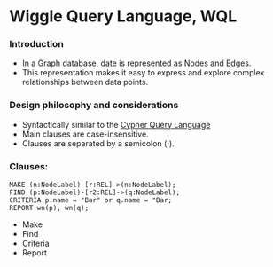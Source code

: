 # Wiggle Query Language, WQL

### Introduction
- In a Graph database, date is represented as Nodes and Edges.
- This representation makes it easy to express and explore complex relationships between data points.

### Design philosophy and considerations
- Syntactically similar to the [Cypher Query Language](https://neo4j.com/developer/cypher/)
- Main clauses are case-insensitive.
- Clauses are separated by a semicolon (;).



### Clauses:

```commandline
MAKE (n:NodeLabel)-[r:REL]->(n:NodeLabel);
FIND (p:NodeLabel)-[r2:REL]->(q:NodeLabel);
CRITERIA p.name = "Bar" or q.name = "Bar;
REPORT wn(p), wn(q);
```

- Make
- Find
- Criteria
- Report
